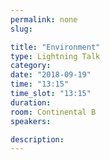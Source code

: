 ```yaml
---
permalink: none
slug:

title: "Environment"
type: Lightning Talk
category:
date: "2018-09-19"
time: "13:15"
time_slot: "13:15"
duration:
room: Continental B
speakers:

description:
---
```

